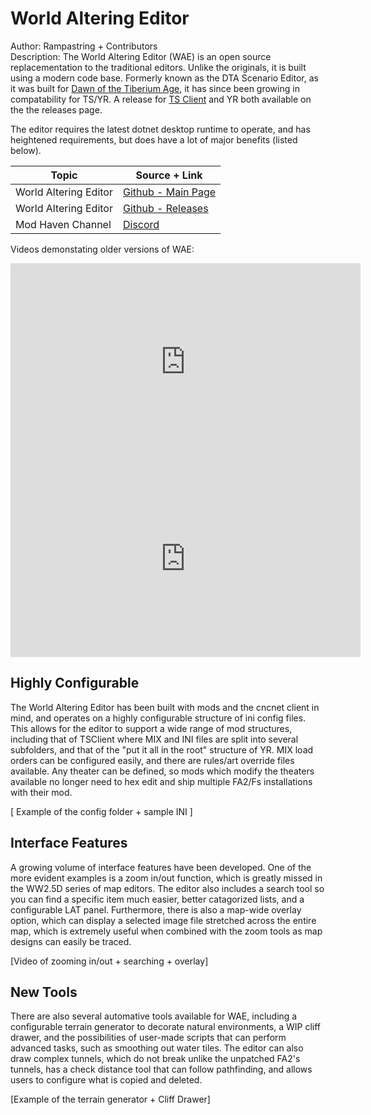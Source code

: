 <!---#| Github |[Link](https://github.com/FunkyFr3sh/cnc-ddraw)| -->
# World Altering Editor <br />
Author: Rampastring + Contributors  <br />
Description: The World Altering Editor (WAE) is an open source replacementation to the traditional editors. Unlike the originals, it is built using a modern code base.
Formerly known as the DTA Scenario Editor, as it was built for [Dawn of the Tiberium Age](https://www.moddb.com/mods/the-dawn-of-the-tiberium-age), it has since been growing in compatability for TS/YR.
A release for [TS Client](https://www.moddb.com/mods/tiberian-sun-client) and YR both available on the the releases page. 
 
The editor requires the latest dotnet desktop runtime to operate, and has heightened requirements, but does have a lot of major benefits (listed below).


| Topic | Source + Link |
| ------------ | ------------- |
| World Altering Editor | [Github - Main Page](https://github.com/CnCNet/WorldAlteringEditor) |
| World Altering Editor | [Github - Releases](https://github.com/CnCNet/WorldAlteringEditor/releases) |
| Mod Haven Channel | [Discord](https://discord.gg/k4SVuMm) |

Videos demonstating older versions of WAE:

<iframe width="560" height="315" src="https://www.youtube.com/embed/jIcr3nCqx7M?si=sHyZGT08GEpVWEnU" title="YouTube video player" frameborder="0" allow="accelerometer; autoplay; clipboard-write; encrypted-media; gyroscope; picture-in-picture; web-share" allowfullscreen></iframe>

<iframe width="560" height="315" src="https://www.youtube.com/embed/RIgVMWZy80I" title="World Altering Editor - A new map editor coming to RotE" frameborder="0" allow="accelerometer; autoplay; clipboard-write; encrypted-media; gyroscope; picture-in-picture; web-share" allowfullscreen></iframe>


## Highly Configurable

The World Altering Editor has been built with mods and the cncnet client in mind, and operates on a highly configurable structure of ini config files. This allows for the editor to support a wide range of mod structures, including that of TSClient where MIX and INI files are split into several subfolders, and that of the "put it all in the root" structure of YR. MIX load orders can be configured easily, and there are rules/art override files available. Any theater can be defined, so mods which modify the theaters available no longer need to hex edit and ship multiple FA2/Fs installations with their mod.

[ Example of the config folder + sample INI ]

## Interface Features

A growing volume of interface features have been developed. One of the more evident examples is a zoom in/out function, which is greatly missed in the WW2.5D series of map editors. The editor also includes a search tool so you can find a specific item much easier, better catagorized lists, and a configurable LAT panel. Furthermore, there is also a map-wide overlay option, which can display a selected image file stretched across the entire map, which is extremely useful when combined with the zoom tools as map designs can easily be traced.

[Video of zooming in/out + searching + overlay]

## New Tools
There are also several automative tools available for WAE, including a configurable terrain generator to decorate natural environments, a WIP cliff drawer, and the possibilities of user-made scripts that can perform advanced tasks, such as smoothing out water tiles. The editor can also draw complex tunnels, which do not break unlike the unpatched FA2's tunnels, has a check distance tool that can follow pathfinding, and allows users to configure what is copied and deleted.

[Example of the terrain generator + Cliff Drawer]
